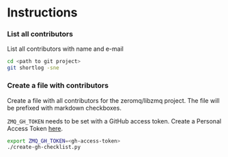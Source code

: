 # Instructions

### List all contributors
List all contributors with name and e-mail

```bash
cd <path to git project> 
git shortlog -sne
```

### Create a file with contributors
Create a file with all contributors for the zeromq/libzmq project.
The file will be prefixed with markdown checkboxes.

`ZMQ_GH_TOKEN` needs to be set with a GitHub access token.
Create a Personal Access Token [here](https://github.com/settings/tokens).

```bash
export ZMQ_GH_TOKEN=<gh-access-token>
./create-gh-checklist.py
```
